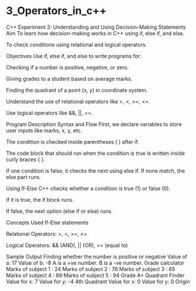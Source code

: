 # 3_Operators_in_c++
C++ Experiment 3: Understanding and Using Decision-Making Statements
Aim
To learn how decision-making works in C++ using if, else if, and else.

To check conditions using relational and logical operators.

Objectives
Use if, else if, and else to write programs for:

Checking if a number is positive, negative, or zero.

Giving grades to a student based on average marks.

Finding the quadrant of a point (x, y) in coordinate system.

Understand the use of relational operators like >, <, >=, <=.

Use logical operators like &&, ||, ==.

Program Description
Syntax and Flow
First, we declare variables to store user inputs like marks, x, y, etc.

The condition is checked inside parentheses ( ) after if.

The code block that should run when the condition is true is written inside curly braces { }.

If one condition is false, it checks the next using else if. If none match, the else part runs.

Using If-Else
C++ checks whether a condition is true (1) or false (0).

If it is true, the if block runs.

If false, the next option (else if or else) runs.

Concepts Used
If-Else statements

Relational Operators: >, <, >=, <=

Logical Operators: && (AND), || (OR), == (equal to)

Sample Output
Finding whether the number is positive or negative
Value of a: 17
Value of b: -8
A is a +ve number.
B is a -ve number.
Grade calculator
Marks of subject 1 : 24
Marks of subject 2 : 76
Marks of subject 3 : 65
Marks of subject 4 : 89
Marks of subject 5 : 94
Grade A+
Quadrant Finder
Value for x: 7
Value for y: -4
4th Quadrant
Value for x: 0
Value for y: 0
Origin
